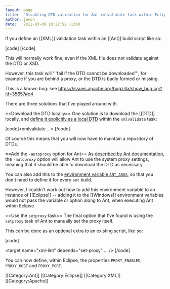 ```yaml
---
layout: page
title:  "Disabling DTD validation for Ant xmlvalidate task within Eclipse"
author: jevon
date:   2012-03-09 10:22:52 +1300
---
```


If you define an [[XML]] validation task within an [[Ant]] build script like so:

[code]<xmlvalidate lenient="true">
   <fileset dir="${config.dir}" includes="**/*.xml" />
</xmlvalidate>[/code]

This will normally work fine, even if the XML file does not validate against the DTD or XSD.

However, this task will '''fail if the DTD cannot be downloaded''', for example if you are behind a proxy, or the DTD is badly formed or missing.

This is a known bug: see https://issues.apache.org/bugzilla/show_bug.cgi?id=35657#c4

There are three solutions that I've played around with.

==Download the DTD locally==
One solution is to download the [[DTD]] locally, and <a href="http://ant.apache.org/manual/Tasks/xmlvalidate.html">define it explicitly as a local DTD</a> within the `xmlvalidate` task:

[code]<xmlvalidate ...>
   <dtd publicId="-//Apache Software Foundation//DTD Struts Configuration 1.0//EN"
         location="lib/dtd/my.dtd"/>
</xmlvalidate>[/code]

Of course this means that you will now have to maintain a repository of DTDs.

==Add the `-autoproxy` option for Ant==
<a href="http://ant.apache.org/manual/proxy.html">As described by Ant documentation</a>, the `-autoproxy` option will allow Ant to use the system proxy settings, meaning that it should be able to download the DTD as necessary.

You can also add this to the <a href="http://ant.apache.org/manual/proxy.html">environment variable `ANT_ARGS`</a>, so that you don't need to define it for every `ant` build.

However, I couldn't work out how to add this environment variable to an instance of [[Eclipse]] -- adding it to the [[Windows]] environment variables would not pass the variable or option along to Ant, when executing Ant within Eclipse.

==Use the `setproxy` task==
The final option that I've found is using the `setproxy` task of Ant to manually set the proxy itself.

This can be done as an optional extra to an existing script, like so:

[code]<target name="set-proxy" if="PROXY_ENABLED"
      description="Optionally set the proxy for the xml-lint target">
   <fail unless="PROXY_HOST" message="PROXY_HOST property not set." />
   <fail unless="PROXY_PORT" message="PROXY_PORT property not set." />
   <setproxy proxyhost="${PROXY_HOST}" proxyport="${PROXY_PORT}" />
</target>

<target name="xml-lint"
      depends="set-proxy"
      ... />
[/code]

You can now define, within Eclipse, the properties `PROXY_ENABLED`, `PROXY_HOST` and `PROXY_PORT`.

[[Category:Ant]]
[[Category:Eclipse]]
[[Category:XML]]
[[Category:Apache]]